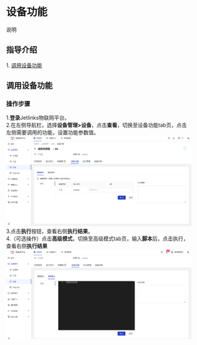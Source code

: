 # 设备功能

<div class='explanation primary'>
  <p class='explanation-title-warp'>
    <span class='iconfont icon-bangzhu explanation-icon'></span>
    <span class='explanation-title font-weight'>说明</span>
  </p>
 
</div>

## 指导介绍

  <p>1. <a href="/device_management/product4.1_device_function.html#调用设备功能" >调用设备功能</a></p>

## 调用设备功能
### 操作步骤
1.**登录**Jetlinks物联网平台。</br>
2.在左侧导航栏，选择**设备管理>设备**，点击**查看**，切换至设备功能tab页，点击左侧需要调用的功能，设置功能参数值。</br>
![](./img/44.png)
3.点击**执行**按钮，查看右侧**执行结果**。</br>
4.（可选操作）点击**高级模式**，切换至高级模式tab页，输入**脚本**后，点击执行，查看右侧**执行结果**</br>
![](./img/45.png)
